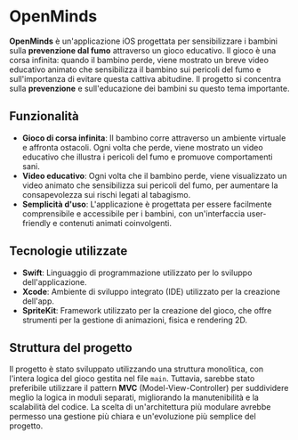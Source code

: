 # OpenMinds

**OpenMinds** è un'applicazione iOS progettata per sensibilizzare i bambini sulla **prevenzione dal fumo** attraverso un gioco educativo. Il gioco è una corsa infinita: quando il bambino perde, viene mostrato un breve video educativo animato che sensibilizza il bambino sui pericoli del fumo e sull'importanza di evitare questa cattiva abitudine. Il progetto si concentra sulla **prevenzione** e sull'educazione dei bambini su questo tema importante.

## Funzionalità

- **Gioco di corsa infinita**: Il bambino corre attraverso un ambiente virtuale e affronta ostacoli. Ogni volta che perde, viene mostrato un video educativo che illustra i pericoli del fumo e promuove comportamenti sani.
- **Video educativo**: Ogni volta che il bambino perde, viene visualizzato un video animato che sensibilizza sui pericoli del fumo, per aumentare la consapevolezza sui rischi legati al tabagismo.
- **Semplicità d'uso**: L'applicazione è progettata per essere facilmente comprensibile e accessibile per i bambini, con un'interfaccia user-friendly e contenuti animati coinvolgenti.

## Tecnologie utilizzate

- **Swift**: Linguaggio di programmazione utilizzato per lo sviluppo dell'applicazione.
- **Xcode**: Ambiente di sviluppo integrato (IDE) utilizzato per la creazione dell'app.
- **SpriteKit**: Framework utilizzato per la creazione del gioco, che offre strumenti per la gestione di animazioni, fisica e rendering 2D.

## Struttura del progetto

Il progetto è stato sviluppato utilizzando una struttura monolitica, con l'intera logica del gioco gestita nel file `main`. Tuttavia, sarebbe stato preferibile utilizzare il pattern **MVC** (Model-View-Controller) per suddividere meglio la logica in moduli separati, migliorando la manutenibilità e la scalabilità del codice. La scelta di un'architettura più modulare avrebbe permesso una gestione più chiara e un'evoluzione più semplice del progetto.
